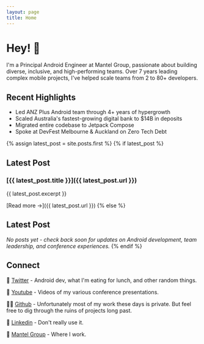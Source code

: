 ```yaml
---
layout: page
title: Home
---
```


# Hey! 👋

I'm a Principal Android Engineer at Mantel Group, passionate about building diverse, inclusive, and high-performing teams. Over 7 years leading complex mobile projects, I've helped scale teams from 2 to 80+ developers.

## Recent Highlights

- Led ANZ Plus Android team through 4+ years of hypergrowth
- Scaled Australia's fastest-growing digital bank to $14B in deposits
- Migrated entire codebase to Jetpack Compose
- Spoke at DevFest Melbourne & Auckland on Zero Tech Debt

{% assign latest_post = site.posts.first %}
{% if latest_post %}
## Latest Post

### [{{ latest_post.title }}]({{ latest_post.url }})

{{ latest_post.excerpt }}

[Read more →]({{ latest_post.url }})
{% else %}
## Latest Post

*No posts yet - check back soon for updates on Android development, team leadership, and conference experiences.*
{% endif %}

## Connect

🐥 [Twitter](https://twitter.com/LukeSleeman) - Android dev, what I'm eating for lunch, and other random things.

🎥 [Youtube](https://www.youtube.com/channel/UCyP8OUdghOYrKz2jRok_Dxw) - Videos of my various conference presentations.

🧑‍💻 [Github](https://github.com/lukesleeman) - Unfortunately most of my work these days is private. But feel free to dig through the ruins of projects long past.

🔗 [Linkedin](https://www.linkedin.com/in/luke-sleeman-b2b51060) - Don't really use it.

💼 [Mantel Group](https://www.mantelgroup.com.au/) - Where I work.
